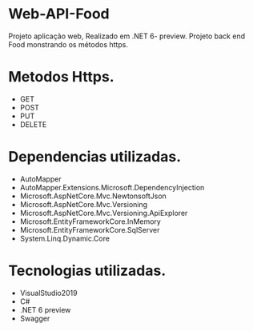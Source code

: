 # Web-API-Food
Projeto aplicação web, Realizado em .NET 6- preview. Projeto back end Food monstrando os métodos https.

     
# Metodos Https.

- GET
- POST
- PUT
- DELETE


# Dependencias utilizadas.

- AutoMapper
- AutoMapper.Extensions.Microsoft.DependencyInjection
- Microsoft.AspNetCore.Mvc.NewtonsoftJson
- Microsoft.AspNetCore.Mvc.Versioning
- Microsoft.AspNetCore.Mvc.Versioning.ApiExplorer
- Microsoft.EntityFrameworkCore.InMemory
- Microsoft.EntityFrameworkCore.SqlServer
- System.Linq.Dynamic.Core

# Tecnologias utilizadas.

- VisualStudio2019
- C#
- .NET 6 preview
- Swagger
